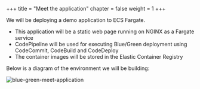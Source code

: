 +++
title = "Meet the application"
chapter = false
weight = 1
+++

We will be deploying a demo application to ECS Fargate. 

* This application will be a static web page running on NGINX as a Fargate service
* CodePipeline will be used for executing Blue/Green deployment using CodeCommit, CodeBuild and CodeDeploy
* The container images will be stored in the Elastic Container Registry

Below is a diagram of the environment we will be building:

![blue-green-meet-application](/images/blue-green-meet-application.png)
